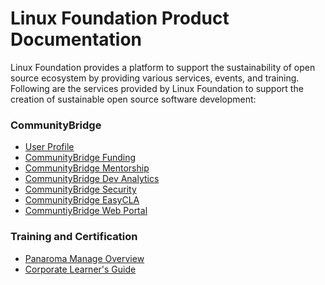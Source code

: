 # Linux Foundation Product Documentation

Linux Foundation provides a platform to support the sustainability of open source ecosystem by providing various services, events, and training. Following are the services provided by Linux Foundation to support the creation of sustainable open source software development:

### CommunityBridge

* [User Profile](sso/user-profile/)
* [CommunityBridge Funding](communitybridge/communitybridge-funding/)
* [CommunityBridge Mentorship](communitybridge/communitybridge-mentorship/)
* [CommunityBridge Dev Analytics](communitybridge/dev-analytics/)
* [CommunityBridge Security](communitybridge/communitybridge-security/)
* [CommunityBridge EasyCLA](communitybridge/communitybridge-easycla/)
* [CommuntiyBridge Web Portal](communitybridge/communitybridge-web-portal/)

### Training and Certification

* [Panaroma Manage Overview](training-and-certification/training/panorama-manager-manual/)
* [Corporate Learner's Guide]()

#### 

